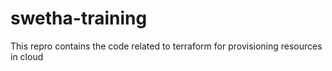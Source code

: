 # swetha-training
This repro contains the code related to terraform for provisioning resources in cloud 
